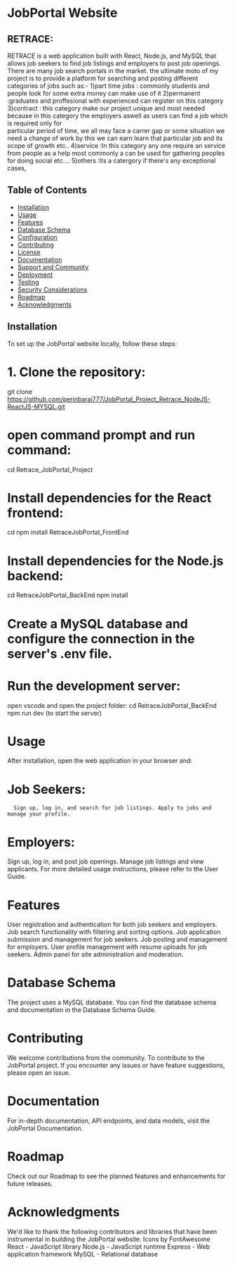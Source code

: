 # JobPortal Website
## RETRACE:
RETRACE is a web application built with React, Node.js, and MySQL that allows job seekers to find job listings and employers to post job openings.
There are many job search portals in the market. the ultimate moto of my project is to provide a platform for searching and posting different categories of jobs such as:-
      1)part time jobs : commonly students and people look for some extra money can make use of it
      2)permanent      :graduates and proffesional with experienced can register on this category 
      3)contract       : this category make our project unique and most needed because in this category the employers aswell as users can find a job which is required only for       
                       particular period of time, we all may face a carrer gap or some situation we need a change of work by this we  can earn learn  that particular job and its scope 
                       of growth etc.. 
      4)service        :In this category any one require an service from people as a help most commonly a can be used for gathering peoples for doing social etc.... 
      5)others         :Its a catergory if there's any exceptional cases, 
      


## Table of Contents

- [Installation](#installation)
- [Usage](#usage)
- [Features](#features)
- [Database Schema](#database-schema)
- [Configuration](#configuration)
- [Contributing](#contributing)
- [License](#license)
- [Documentation](#documentation)
- [Support and Community](#support-and-community)
- [Deployment](#deployment)
- [Testing](#testing)
- [Security Considerations](#security-considerations)
- [Roadmap](#roadmap)
- [Acknowledgments](#acknowledgments)

## Installation

To set up the JobPortal website locally, follow these steps:

# 1. Clone the repository:

   git clone https://github.com/perinbaraj777/JobPortal_Project_Retrace_NodeJS-ReactJS-MYSQL.git
# open command prompt and run command:
   cd Retrace_JobPortal_Project
   
# Install dependencies for the React frontend:
cd npm install RetraceJobPortal_FrontEnd

# Install dependencies for the Node.js backend:
cd RetraceJobPortal_BackEnd
npm install

# Create a MySQL database and configure the connection in the server's .env file.

# Run the development server:
open vscode and open the project folder:
cd RetraceJobPortal_BackEnd
npm run dev (to start the server)

# Usage
After installation, open the web application in your browser and:

# Job Seekers: 
      Sign up, log in, and search for job listings. Apply to jobs and manage your profile.
# Employers:
Sign up, log in, and post job openings. Manage job listings and view applicants.
For more detailed usage instructions, please refer to the User Guide.

# Features
User registration and authentication for both job seekers and employers.
Job search functionality with filtering and sorting options.
Job application submission and management for job seekers.
Job posting and management for employers.
User profile management with resume uploads for job seekers.
Admin panel for site administration and moderation.

# Database Schema
The project uses a MySQL database. You can find the database schema and documentation in the Database Schema Guide.

# Contributing
We welcome contributions from the community. To contribute to the JobPortal project.
If you encounter any issues or have feature suggestions, please open an issue.

# Documentation
For in-depth documentation, API endpoints, and data models, visit the JobPortal Documentation.

# Roadmap
Check out our Roadmap to see the planned features and enhancements for future releases.

# Acknowledgments
We'd like to thank the following contributors and libraries that have been instrumental in building the JobPortal website:
Icons by FontAwesome
React - JavaScript library
Node.js - JavaScript runtime
Express - Web application framework
MySQL - Relational database
